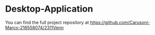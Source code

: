 # Desktop-Application
You can find the full project repository at https://github.com/Carusoni-Marco-216558074/2311Venn
